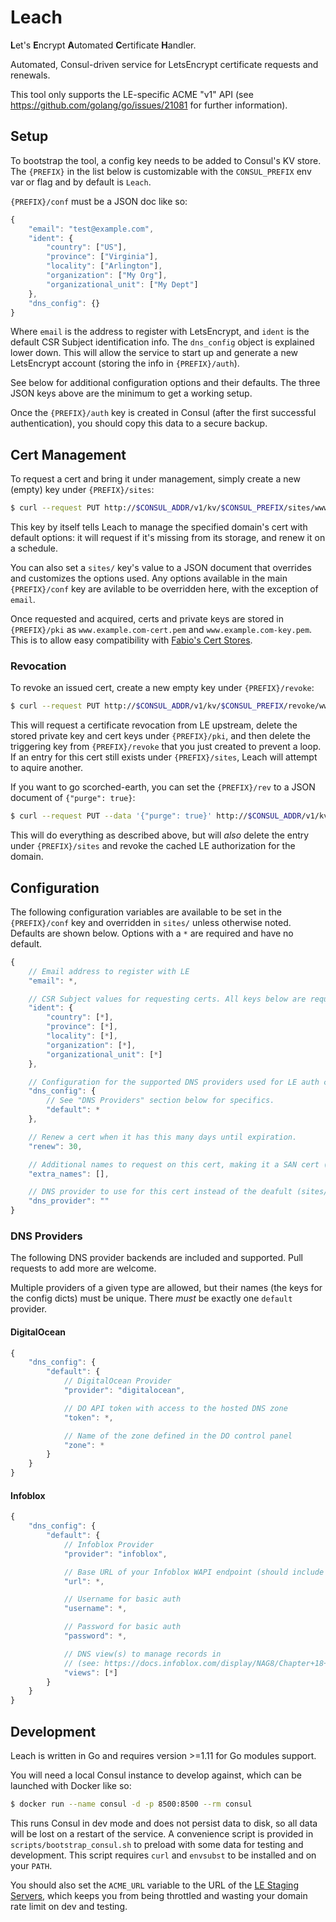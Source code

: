 Leach
======

**L**et's **E**ncrypt **A**utomated **C**ertificate **H**andler.

Automated, Consul-driven service for LetsEncrypt certificate requests and renewals.

This tool only supports the LE-specific ACME "v1" API (see https://github.com/golang/go/issues/21081
for further information).

Setup
-----

To bootstrap the tool, a config key needs to be added to Consul's KV store. The `{PREFIX}` in
the list below is customizable with the `CONSUL_PREFIX` env var or flag and by default is `Leach`.

`{PREFIX}/conf` must be a JSON doc like so:

```javascript
{
    "email": "test@example.com",
    "ident": {
        "country": ["US"],
        "province": ["Virginia"],
        "locality": ["Arlington"],
        "organization": ["My Org"],
        "organizational_unit": ["My Dept"]
    },
    "dns_config": {}
}
```

Where `email` is the address to register with LetsEncrypt, and `ident` is the default CSR Subject
identification info. The `dns_config` object is explained lower down. This will allow the service
to start up and generate a new LetsEncrypt account (storing the info in `{PREFIX}/auth`).

See below for additional configuration options and their defaults. The three JSON keys above are the
minimum to get a working setup.

Once the `{PREFIX}/auth` key is created in Consul (after the first successful authentication), you
should copy this data to a secure backup.

Cert Management
---------------

To request a cert and bring it under management, simply create a new (empty) key under `{PREFIX}/sites`:

```sh
$ curl --request PUT http://$CONSUL_ADDR/v1/kv/$CONSUL_PREFIX/sites/www.example.com
```

This key by itself tells Leach to manage the specified domain's cert with default options: it will request
if it's missing from its storage, and renew it on a schedule.

You can also set a `sites/` key's value to a JSON document that overrides and customizes the options used. Any
options available in the main `{PREFIX}/conf` key are avilable to be overridden here, with the exception of
`email`.

Once requested and acquired, certs and private keys are stored in `{PREFIX}/pki` as `www.example.com-cert.pem`
and `www.example.com-key.pem`. This is to allow easy compatibility with
[Fabio's Cert Stores](https://fabiolb.net/feature/certificate-stores/).

### Revocation

To revoke an issued cert, create a new empty key under `{PREFIX}/revoke`:

```sh
$ curl --request PUT http://$CONSUL_ADDR/v1/kv/$CONSUL_PREFIX/revoke/www.example.com
```

This will request a certificate revocation from LE upstream, delete the stored private key and cert keys under
`{PREFIX}/pki`, and then delete the triggering key from `{PREFIX}/revoke` that you just created to prevent a loop.
If an entry for this cert still exists under `{PREFIX}/sites`, Leach will attempt to aquire another.

If you want to go scorched-earth, you can set the `{PREFIX}/rev` to a JSON document of `{"purge": true}`:

```sh
$ curl --request PUT --data '{"purge": true}' http://$CONSUL_ADDR/v1/kv/$CONSUL_PREFIX/rev/www.example.com
```

This will do everything as described above, but will _also_ delete the entry under `{PREFIX}/sites` and revoke
the cached LE authorization for the domain.

Configuration
-------------

The following configuration variables are available to be set in the `{PREFIX}/conf` key and overridden
in `sites/` unless otherwise noted. Defaults are shown below. Options with a `*` are required and
have no default.

```javascript
{
    // Email address to register with LE
    "email": *,

    // CSR Subject values for requesting certs. All keys below are required and must be arrays.
    "ident": {
        "country": [*],
        "province": [*],
        "locality": [*],
        "organization": [*],
        "organizational_unit": [*]
    },

    // Configuration for the supported DNS providers used for LE auth checks.
    "dns_config": {
        // See "DNS Providers" section below for specifics.
        "default": *
    },

    // Renew a cert when it has this many days until expiration.
    "renew": 30,

    // Additional names to request on this cert, making it a SAN cert (sites/ only).
    "extra_names": [],

    // DNS provider to use for this cert instead of the deafult (sites/ only).
    "dns_provider": ""
}
```

### DNS Providers

The following DNS provider backends are included and supported. Pull requests to add more are
welcome.

Multiple providers of a given type are allowed, but their names (the keys for the config dicts)
must be unique. There _must_ be exactly one `default` provider.

#### DigitalOcean

```javascript
{
    "dns_config": {
        "default": {
            // DigitalOcean Provider
            "provider": "digitalocean",

            // DO API token with access to the hosted DNS zone
            "token": *,

            // Name of the zone defined in the DO control panel
            "zone": *
        }
    }
}
```

#### Infoblox

```javascript
{
    "dns_config": {
        "default": {
            // Infoblox Provider
            "provider": "infoblox",

            // Base URL of your Infoblox WAPI endpoint (should include the /wapi/<version> path) 
            "url": *,

            // Username for basic auth
            "username": *,

            // Password for basic auth
            "password": *,

            // DNS view(s) to manage records in
            // (see: https://docs.infoblox.com/display/NAG8/Chapter+18+DNS+Views)
            "views": [*]
        }
    }
}
```

Development
-----------

Leach is written in Go and requires version >=1.11 for Go modules support.

You will need a local Consul instance to develop against, which can be launched with Docker like so:

```sh
$ docker run --name consul -d -p 8500:8500 --rm consul
```

This runs Consul in dev mode and does not persist data to disk, so all data will be lost on
a restart of the service. A convenience script is provided in `scripts/bootstrap_consul.sh`
to preload with some data for testing and development. This script requires `curl` and `envsubst`
to be installed and on your `PATH`.

You should also set the `ACME_URL` variable to the URL of the [LE Staging Servers](https://letsencrypt.org/docs/staging-environment/),
which keeps you from being throttled and wasting your domain rate limit on dev and testing.
